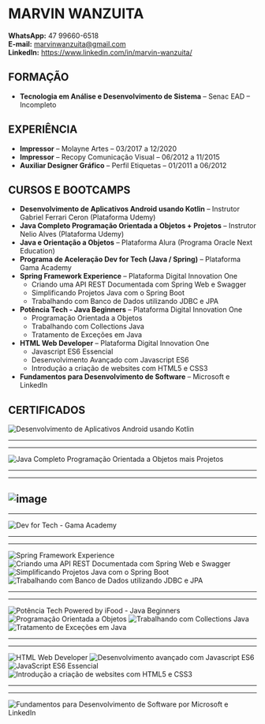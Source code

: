 # MARVIN WANZUITA
**WhatsApp:** 47 99660-6518 <br>
**E-mail:** marvinwanzuita@gmail.com <br>
**LinkedIn:** https://www.linkedin.com/in/marvin-wanzuita/
  
## FORMAÇÃO
- **Tecnologia em Análise e Desenvolvimento de Sistema** – Senac EAD – Incompleto

## EXPERIÊNCIA
- **Impressor** – Molayne Artes – 03/2017 a 12/2020
-	**Impressor** – Recopy Comunicação Visual – 06/2012 a 11/2015
- **Auxiliar Designer Gráfico** – Perfil Etiquetas – 01/2011 a 06/2012

## CURSOS E BOOTCAMPS
-	**Desenvolvimento de Aplicativos Android usando Kotlin** – Instrutor Gabriel Ferrari Ceron (Plataforma Udemy)
-	**Java Completo Programação Orientada a Objetos + Projetos** – Instrutor Nelio Alves (Plataforma Udemy)
-	**Java e Orientação a Objetos** – Plataforma Alura (Programa Oracle Next Education)
-	**Programa de Aceleração Dev for Tech (Java / Spring)** –  Plataforma Gama Academy
-	**Spring Framework Experience** – Plataforma Digital Innovation One
    - Criando uma API REST Documentada com Spring Web e Swagger
    - Simplificando Projetos Java com o Spring Boot
    - Trabalhando com Banco de Dados utilizando JDBC e JPA
-	**Potência Tech - Java Beginners** –  Plataforma Digital Innovation One
    - Programação Orientada a Objetos
    - Trabalhando com Collections Java
    - Tratamento de Exceções em Java
-	**HTML Web Developer** – Plataforma Digital Innovation One
    - Javascript ES6 Essencial
    - Desenvolvimento Avançado com Javascript ES6
    - Introdução a criação de websites com HTML5 e CSS3
-	**Fundamentos para Desenvolvimento de Software** –  Microsoft e LinkedIn




## CERTIFICADOS

![Desenvolvimento de Aplicativos Android usando Kotlin](https://user-images.githubusercontent.com/66476979/219037226-f0103aa7-3dc2-400b-bb2a-31812aac3452.jpg)

---
---

![Java Completo Programação Orientada a Objetos mais Projetos](https://user-images.githubusercontent.com/66476979/212319922-4602af29-4650-4a8a-9b6b-7b15faa5fa4e.jpg)

---
---

![image](https://user-images.githubusercontent.com/66476979/220616972-bc732a9e-9729-4774-b6a2-87bcd6c4c352.png)
---
---

![Dev for Tech - Gama Academy](https://user-images.githubusercontent.com/66476979/212325822-e9730c82-f135-4986-9344-f4b048145e95.png)

---
---

![Spring Framework Experience](https://user-images.githubusercontent.com/66476979/212325037-cf8a9ce0-387f-4cc1-87c1-b750fec94964.png)
![Criando uma API REST Documentada com Spring Web e Swagger](https://user-images.githubusercontent.com/66476979/212354782-f8ef71cd-a6d5-4d65-833e-9e3fc7945b72.png)
![Simplificando Projetos Java com o Spring Boot](https://user-images.githubusercontent.com/66476979/212355542-a1331fe1-8d51-4c4c-8cd1-f37a119d360a.png)
![Trabalhando com Banco de Dados utilizando JDBC e JPA](https://user-images.githubusercontent.com/66476979/212359560-6e975a3c-61e0-4716-99c6-74ad8d6e3f76.png)

---
---

![Potência Tech Powered by iFood - Java Beginners](https://user-images.githubusercontent.com/66476979/212333269-fac003d5-a01c-4d5f-ba87-63a49561321b.png)
![Programação Orientada a Objetos](https://user-images.githubusercontent.com/66476979/212360914-72bd0f91-e76d-4528-b5ed-fb5db2f016e6.png)
![Trabalhando com Collections Java](https://user-images.githubusercontent.com/66476979/212360387-b4ff7a20-c0e4-481a-817e-921da872e45a.png)
![Tratamento de Exceções em Java](https://user-images.githubusercontent.com/66476979/212361294-299e44e1-5e03-4ba1-82c6-48a5564ada96.png)

---
---

![HTML Web Developer](https://user-images.githubusercontent.com/66476979/212326579-c0cdaed7-97a7-4859-9f34-c1708f45e7a4.png)
![Desenvolvimento avançado com Javascript ES6](https://user-images.githubusercontent.com/66476979/212339496-53361e6f-5c7b-4e92-b6f7-f6db5820605f.png)
![JavaScript ES6 Essencial](https://user-images.githubusercontent.com/66476979/212329324-714c0fb5-6fae-4fd7-a3fe-aba49b96d4ad.png)
![Introdução a criação de websites com HTML5 e CSS3](https://user-images.githubusercontent.com/66476979/212340399-e8a4e318-fa60-47d9-a4b3-7d7eac7e3cff.png)

--- 
--- 

![Fundamentos para Desenvolvimento de Software por Microsoft e LinkedIn](https://user-images.githubusercontent.com/66476979/212327814-8e5be498-74f3-4cd3-8206-2479f360caf1.png)



